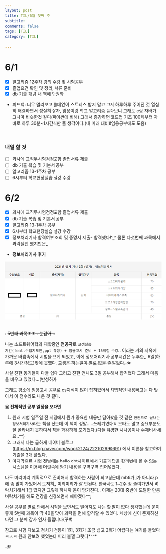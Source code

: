 ```yaml
---
layout: post
title: TIL/6월 첫째 주 
subtitle: 
comments: false
tags: [TIL]
category: [TIL]

---
```


# 6/1

- [x] 알고리즘 12주차 강의 수강 및 시험공부
- [x] 졸업요건 확인 및 정리, 서류 준비
- [x] db 기출 개념 내 책에 단권화
- 피드백: 너무 멀리보고 쓸데없이 스트레스 받지 말고 그저 하루하루 주어진 것 열심히 해결하면서 성실히 살자, 임용이랑 학교 알고리즘 듣다보니 그래도 c랑 자바가 그나마 비슷한것 같다(파이썬에 비해) 그래서 종강하면 코드업 기초 100제부터 자바로 하루 30분~1시간씩만 풀 생각이다.(내 미래 대비&임용공부에도 도움)
<br>

### 내일 할 것

- [ ] 과사에 교직무시험검정포함 졸업서류 제출
- [ ] db 기출 복습 및 기본서 공부
- [ ] 알고리즘 13-1주차 공부
- [ ] 6시부터 학교현장실습 실강 수강

# 6/2

- [x] 과사에 교직무시험검정포함 졸업서류 제출
- [x] db 기출 복습 및 기본서 공부
- [x] 알고리즘 13-1주차 공부
- [x] 6시부터 학교현장실습 실강 수강
- [x] 정보처리기사 합격여부 조회 및 증명서 제출- 합격했다!^_^ 물론 다섯번째 과목에서 과락될뻔 했지만은,,  

- <strong>정보처리기사 후기</strong>

![enter image description here](https://github.com/s2uyeoii/s2uyeoii.github.io/blob/master/assets/img/%E3%85%8B%E3%85%8B.png?raw=true)
<br>
<br>

: ~~5번째 과목ㅎㅎ.. 눈감아...~~

나는 소프트웨어학과 재학중인 <strong>전공자</strong>로 <code>교생실습 기간(feat.수업지도안,ppt 작성) + 임용고시 준비 + 15학점 수강</code>.. 이라는 거의 지옥에 가까운 바쁨속에서 시험을 보게 되었고, 이에 정보처리기사 공부시간은 누추한,, 6일(하루에 3시간정도)밖에 못했다. ~~교생은 하는일이 별로 없을 줄 알았다..☆~~

사실 친한 동기들이 다들 쉽다 그러고 친한 언니도 3일 공부해서 합격했다 그래서 마음을 비우고 있었다...(반성하자

그래도 평소에 임용고시 공부로 cs지식이 많이 잡혀있어서 지엽적인 내용빼고는 다 맞아서 이 점수라도 나온 것 같다.

<strong>음 전체적인 공부 일정을 보자면</strong>

1. 원래 시험 일주일 전 서점에서 뭔가 중요한 내용만 담아놨을 것 같은 <code>한권으로 끝내는 정보처리기사</code>라는 책을 샀는데 이 책이 정말.....쓰레기였다ㅎ 오타도 많고 중요부분도 잘 골라내지 못하여서 책을 과감하게 포기했다.(다들 유명한 시나공이나 수제비사세요..^^)
2. 그래서 나는 급하게 네이버 블로그(<link>https://m.blog.naver.com/wook2124/222102990691</link>) 에서 이론을 참고하며 기출을 3개 풀었다. 
3. 마지막으로 시험 전날에는 hello cbt사이트에서 기출과 답을 한꺼번에 볼 수 있는 시스템을 이용해 머릿속에 암기 내용을 꾸역꾸역 집어넣었다.

나도 미리미리 계획적으로 준비해서 합격하는 사람이 되고싶은데 mbti가 j가 아니라 p에 좀 많이 가있어서 도저히,, 미리미리가 잘 안된다. 한국사도 1~2주 잠 줄여가면서 벼락치기해서 1급 땄지만 그렇게 하니까 몸이 망가진다.. 이제는 20대 중반에 도달한 만큼 벼락치기를 해도 건강을 신경쓰면서 해야겠다^^;
 
사실 공부를 별로 안해서 시험을 보면서도 떨어져도 나는 할 말이 없다 생각했는데 운이 좋게 5번째 과목이 딱 40을 맞아 과락을 면해 합격할 수 있었다. 세상에 신이 존재하신다면 그 분께 감사 인사 올립니다(꾸벅

참고로 시험 다보고 정처기 전통이 1회, 3회가 조금 쉽고 2회가 어렵다는 얘기를 들었다ㅋㅅㅋ 원래 안보려 했었는데 미리 볼껄 그랫다*^^*

-끝
